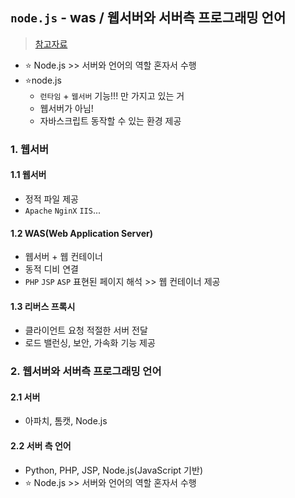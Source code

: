## `node.js` - was / 웹서버와 서버측 프로그래밍 언어
> [참고자료](https://higher77.tistory.com/92)
- ⭐ Node.js >> 서버와 언어의 역할 혼자서 수행
- ⭐node.js
  - `런타임` + `웹서버` 기능!!! 만 가지고 있는 거
  - 웹서버가 아님! 
  - 자바스크립트 동작할 수 있는 환경 제공
### 1. 웹서버
#### 1.1 웹서버
- 정적 파일 제공 
- `Apache` `NginX` `IIS`...
#### 1.2 WAS(Web Application Server)
- 웹서버 + 웹 컨테이너
- 동적 디비 연결
- `PHP` `JSP` `ASP` 표현된 페이지 해석 >> 웹 컨테이너 제공
#### 1.3 리버스 프록시
- 클라이언트 요청 적절한 서버 전달 
- 로드 밸런싱, 보안, 가속화 기능 제공
### 2. 웹서버와 서버측 프로그래밍 언어
#### 2.1 서버
- 아파치, 톰캣, Node.js
#### 2.2 서버 측 언어
- Python, PHP, JSP, Node.js(JavaScript 기반)
- ⭐ Node.js >> 서버와 언어의 역할 혼자서 수행
